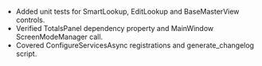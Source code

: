 - Added unit tests for SmartLookup, EditLookup and BaseMasterView controls.
- Verified TotalsPanel dependency property and MainWindow ScreenModeManager call.
- Covered ConfigureServicesAsync registrations and generate_changelog script.
